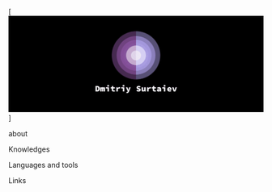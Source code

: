 [![Header](https://github.com/NatsuLis/NatsuLis/blob/main/assets/header.png)]

about


Knowledges

Languages and tools


Links